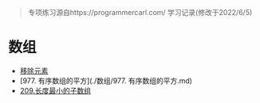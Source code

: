 > 专项练习源自https://programmercarl.com/ 学习记录(修改于2022/6/5)

# 数组

- [移除元素](./数组/移除元素.md)
- [977. 有序数组的平方](./数组/977. 有序数组的平方.md)
- [209.长度最小的子数组](./数组/209.长度最小的子数组.md)

